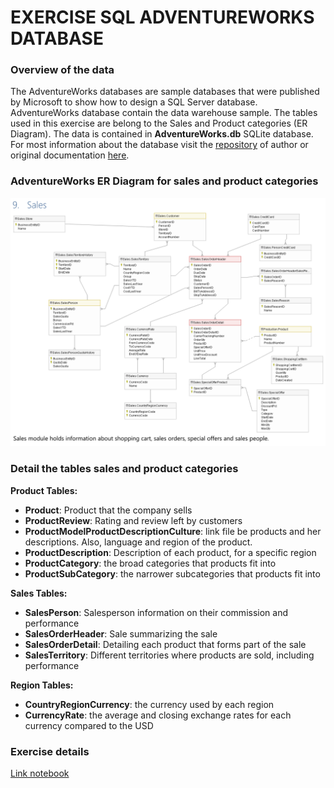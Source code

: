 # EXERCISE SQL ADVENTUREWORKS DATABASE

### Overview of the data

The AdventureWorks databases are sample databases that were published by Microsoft to show how to design a SQL Server database. AdventureWorks database contain the data warehouse sample. The tables used in this exercise are belong to the Sales and Product categories (ER Diagram). The data is contained in  **AdventureWorks.db** SQLite database. For most information about the database visit the [repository](https://github.com/microsoft/sql-server-samples/tree/master/samples/databases/adventure-works) of author or original documentation [here](https://dataedo.com/download/AdventureWorks.pdf).

### AdventureWorks ER Diagram for  sales and product categories

<p align="center"><img src="Figures/Fig1.png"
     alt="Markdown Monster icon"  width="800" />



### Detail the tables sales and product categories

**Product Tables:**
* **Product**: Product that the company sells
* **ProductReview**: Rating and review left by customers
* **ProductModelProductDescriptionCulture**: link file be products and her descriptions. Also, language and region of the product.
* **ProductDescription**: Description of each product, for a specific region
* **ProductCategory**: the broad categories that products fit into
* **ProductSubCategory**: the narrower subcategories that products fit into

**Sales Tables:**
* **SalesPerson**:  Salesperson information on their commission and performance
* **SalesOrderHeader**: Sale summarizing the sale
* **SalesOrderDetail**: Detailing each product that forms part of the sale
* **SalesTerritory**: Different territories where products are sold, including performance

**Region Tables:**
* **CountryRegionCurrency**: the currency used by each region
* **CurrencyRate**: the average and closing exchange rates for each currency compared to the USD


### Exercise details

[Link notebook](https://github.com/lmlimasd/exercise_SQL_AdventureWorks_db/blob/main/workspace.ipynb)
